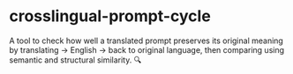 # crosslingual-prompt-cycle
A tool to check how well a translated prompt preserves its original meaning by translating → English → back to original language, then comparing using semantic and structural similarity. 🔍
